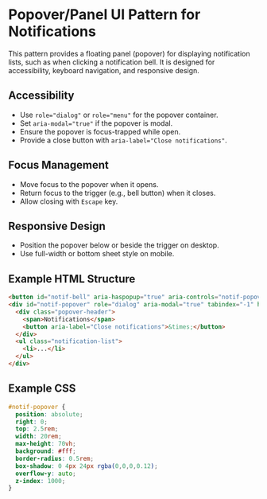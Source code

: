 # Popover/Panel UI Pattern for Notifications

This pattern provides a floating panel (popover) for displaying notification lists, such as when clicking a notification bell. It is designed for accessibility, keyboard navigation, and responsive design.

## Accessibility
- Use `role="dialog"` or `role="menu"` for the popover container.
- Set `aria-modal="true"` if the popover is modal.
- Ensure the popover is focus-trapped while open.
- Provide a close button with `aria-label="Close notifications"`.

## Focus Management
- Move focus to the popover when it opens.
- Return focus to the trigger (e.g., bell button) when it closes.
- Allow closing with `Escape` key.

## Responsive Design
- Position the popover below or beside the trigger on desktop.
- Use full-width or bottom sheet style on mobile.

## Example HTML Structure
```html
<button id="notif-bell" aria-haspopup="true" aria-controls="notif-popover">🔔</button>
<div id="notif-popover" role="dialog" aria-modal="true" tabindex="-1" hidden>
  <div class="popover-header">
    <span>Notifications</span>
    <button aria-label="Close notifications">&times;</button>
  </div>
  <ul class="notification-list">
    <li>...</li>
  </ul>
</div>
```

## Example CSS
```css
#notif-popover {
  position: absolute;
  right: 0;
  top: 2.5rem;
  width: 20rem;
  max-height: 70vh;
  background: #fff;
  border-radius: 0.5rem;
  box-shadow: 0 4px 24px rgba(0,0,0,0.12);
  overflow-y: auto;
  z-index: 1000;
}
``` 